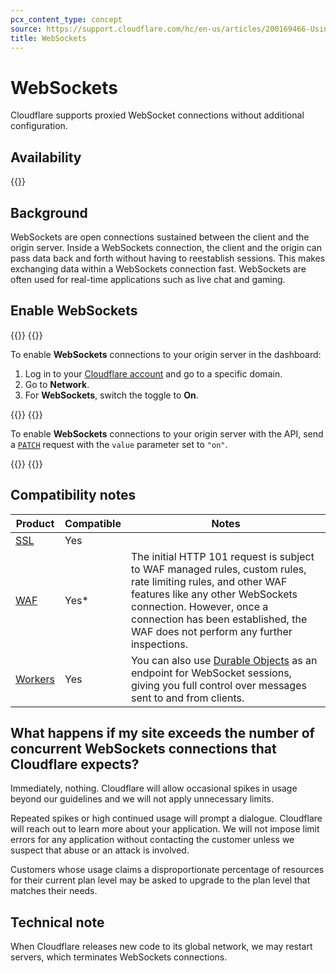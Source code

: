 ```yaml
---
pcx_content_type: concept
source: https://support.cloudflare.com/hc/en-us/articles/200169466-Using-Cloudflare-with-WebSockets
title: WebSockets
---
```


# WebSockets

Cloudflare supports proxied WebSocket connections without additional configuration.

## Availability

{{<feature-table id="network.websockets">}}

## Background

WebSockets are open connections sustained between the client and the origin server. Inside a WebSockets connection, the client and the origin can pass data back and forth without having to reestablish sessions. This makes exchanging data within a WebSockets connection fast. WebSockets are often used for real-time applications such as live chat and gaming.

## Enable WebSockets

{{<tabs labels="Dashboard | API">}}
{{<tab label="dashboard" no-code="true">}}

To enable **WebSockets** connections to your origin server in the dashboard:

1.  Log in to your [Cloudflare account](https://dash.cloudflare.com) and go to a specific domain.
2.  Go to **Network**.
3.  For **WebSockets**, switch the toggle to **On**.

{{</tab>}}
{{<tab label="api" no-code="true">}}

To enable **WebSockets** connections to your origin server with the API, send a [`PATCH`](/api/operations/zone-settings-change-web-sockets-setting) request with the `value` parameter set to `"on"`.

{{</tab>}}
{{</tabs>}}

## Compatibility notes

| Product | Compatible | Notes |
| --- | --- | --- |
| [SSL](/ssl/) | Yes |
| [WAF](/waf/) | Yes* | The initial HTTP 101 request is subject to WAF managed rules, custom rules, rate limiting rules, and other WAF features like any other WebSockets connection. However, once a connection has been established, the WAF does not perform any further inspections. |
| [Workers](/workers/examples/websockets/) | Yes | You can also use [Durable Objects](/durable-objects/) as an endpoint for WebSocket sessions, giving you full control over messages sent to and from clients. |

## What happens if my site exceeds the number of concurrent WebSockets connections that Cloudflare expects?

Immediately, nothing. Cloudflare will allow occasional spikes in usage beyond our guidelines and we will not apply unnecessary limits.

Repeated spikes or high continued usage will prompt a dialogue. Cloudflare will reach out to learn more about your application. We will not impose limit errors for any application without contacting the customer unless we suspect that abuse or an attack is involved.

Customers whose usage claims a disproportionate percentage of resources for their current plan level may be asked to upgrade to the plan level that matches their needs.

## Technical note

When Cloudflare releases new code to its global network, we may restart servers, which terminates WebSockets connections.
